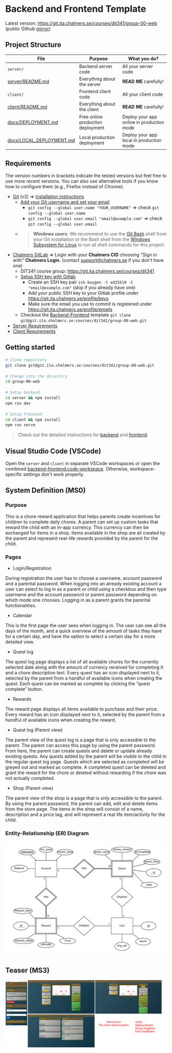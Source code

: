 # Backend and Frontend Template

Latest version: https://git.ita.chalmers.se/courses/dit341/group-00-web (public Github [mirror](https://github.com/dit341/group-00-web))

## Project Structure

| File        | Purpose           | What you do?  |
| ------------- | ------------- | ----- |
| `server/` | Backend server code | All your server code |
| [server/README.md](server/README.md) | Everything about the server | **READ ME** carefully! |
| `client/` | Frontend client code | All your client code |
| [client/README.md](client/README.md) | Everything about the client | **READ ME** carefully! |
| [docs/DEPLOYMENT.md](docs/DEPLOYMENT.md) | Free online production deployment | Deploy your app online in production mode |
| [docs/LOCAL_DEPLOYMENT.md](docs/LOCAL_DEPLOYMENT.md) | Local production deployment | Deploy your app local in production mode |

## Requirements

The version numbers in brackets indicate the tested versions but feel free to use more recent versions.
You can also use alternative tools if you know how to configure them (e.g., Firefox instead of Chrome).

* [Git](https://git-scm.com/) (v2) => [installation instructions](https://www.atlassian.com/git/tutorials/install-git)
  * [Add your Git username and set your email](https://docs.gitlab.com/ce/gitlab-basics/start-using-git.html#add-your-git-username-and-set-your-email)
    * `git config --global user.name "YOUR_USERNAME"` => check `git config --global user.name`
    * `git config --global user.email "email@example.com"` => check `git config --global user.email`
  * > **Windows users**: We recommend to use the [Git Bash](https://www.atlassian.com/git/tutorials/git-bash) shell from your Git installation or the Bash shell from the [Windows Subsystem for Linux](https://docs.microsoft.com/en-us/windows/wsl/install-win10) to run all shell commands for this project.
* [Chalmers GitLab](https://git.ita.chalmers.se/) => Login with your **Chalmers CID** choosing "Sign in with" **Chalmers Login**. (contact [support@chalmers.se](mailto:support@chalmers.se) if you don't have one)
  * DIT341 course group: https://git.ita.chalmers.se/courses/dit341
  * [Setup SSH key with Gitlab](https://docs.gitlab.com/ee/ssh/)
    * Create an SSH key pair `ssh-keygen -t ed25519 -C "email@example.com"` (skip if you already have one)
    * Add your public SSH key to your Gitlab profile under https://git.ita.chalmers.se/profile/keys
    * Make sure the email you use to commit is registered under https://git.ita.chalmers.se/profile/emails
  * Checkout the [Backend-Frontend](https://git.ita.chalmers.se/courses/dit341/group-00-web) template `git clone git@git.ita.chalmers.se:courses/dit341/group-00-web.git`
* [Server Requirements](./server/README.md#Requirements)
* [Client Requirements](./client/README.md#Requirements)

## Getting started

```bash
# Clone repository
git clone git@git.ita.chalmers.se:courses/dit341/group-00-web.git

# Change into the directory
cd group-00-web

# Setup backend
cd server && npm install
npm run dev

# Setup frontend
cd client && npm install
npm run serve
```

> Check out the detailed instructions for [backend](./server/README.md) and [frontend](./client/README.md).

## Visual Studio Code (VSCode)

Open the `server` and `client` in separate VSCode workspaces or open the combined [backend-frontend.code-workspace](./backend-frontend.code-workspace). Otherwise, workspace-specific settings don't work properly.

## System Definition (MS0)

### Purpose

This is a chore reward application that helps parents create incentives for children to complete daily chores. A parent can set up custom tasks that reward the child with an in-app currency. This currency can then be exchanged for items in a shop. Items available in the shop are all created by the parent and represent real-life rewards provided by the parent for the child.

### Pages

* Login/Registration

During registration the user has to choose a username, account password and a parental password. When logging into an already existing account a user can select to log in as a parent or child using a checkbox and then type username and the account password or parent password depending on which mode one chooses. Logging in as a parent grants the parental functionalities.


* Calendar

This is the first page the user sees when logging in. The user can see all the days of the month, and a quick overview of the amount of tasks they have for a certain day, and have the option to select a certain day for a more detailed view.


* Quest log

The quest log page displays a list of all available chores for the currently selected date along with the amount of currency received for completing it and a chore description text. Every quest has an icon displayed next to it, selected by the parent from a handful of available icons when creating the quest. Each quest can be marked as complete by clicking the “quest complete” button.


* Rewards

The reward page displays all items available to purchase and their price. Every reward has an icon displayed next to it, selected by the parent from a handful of available icons when creating the reward.


* Quest log (Parent view)

The parent view of the quest log is a page that is only accessible to the parent. The parent can access this page by using the parent password. From here, the parent can create quests and delete or update already existing quests. Any quests added by the parent will be visible to the child in the regular quest log page. Quests which are selected as completed will be greyed out and marked as complete. A completed quest can be deleted and grant the reward for the chore or deleted without rewarding if the chore was not actually completed.


* Shop (Parent view)

The parent view of the shop is a page that is only accessible to the parent. By using the parent password, the parent can add, edit and delete items from the store page. The items in the shop will consist of a name, description and a price tag, and will represent a real life item/activity for the child.


### Entity-Relationship (ER) Diagram

![ER Diagram](./images/er_diagram.png)

## Teaser (MS3)

![Teaser](./images/teaser.png)
